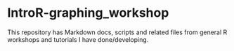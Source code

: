 # IntroR-graphing_workshop

This repository has Markdown docs, scripts and related files from general R workshops and tutorials I have done/developing.
